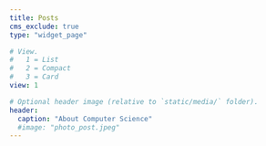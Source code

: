 ```yaml
---
title: Posts
cms_exclude: true
type: "widget_page"

# View.
#   1 = List
#   2 = Compact
#   3 = Card
view: 1

# Optional header image (relative to `static/media/` folder).
header:
  caption: "About Computer Science"
  #image: "photo_post.jpeg"
---
```

